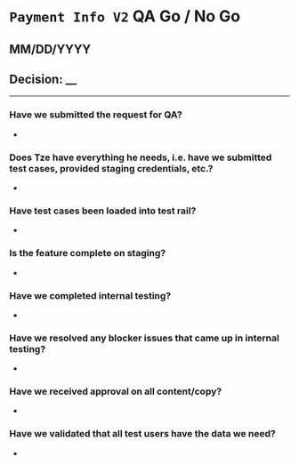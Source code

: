 # `Payment Info V2` QA Go / No Go 
##  MM/DD/YYYY

## Decision: __

---

### Have we submitted the request for QA?
-  

### Does Tze have everything he needs, i.e. have we submitted test cases, provided staging credentials, etc.?
- 

### Have test cases been loaded into test rail?
- 

### Is the feature complete on staging?
- 

### Have we completed internal testing?
- 

### Have we resolved any blocker issues that came up in internal testing?
- 

### Have we received approval on all content/copy?
- 

### Have we validated that all test users have the data we need?
- 
